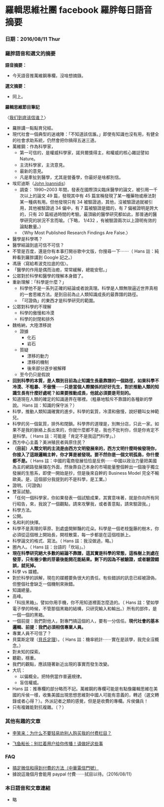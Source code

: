# 羅輯思維社團 facebook 羅胖每日語音摘要

### 日期：2016/08/11 Thur

### 羅胖語音和選文的摘要

**語音摘要：**

- 今天語音推萬維鋼專欄，沒啥想摘錄。

**選文摘要：**

- 同上。


**羅輯思維節目筆記**

〈[我们到底该信谁？](http://v.youku.com/v_show/id_XMTY4MDI5NzQzMg==.html?f=286842&from=sub-y1.9-3.1)〉
- 羅胖講一點點育兒經。
- 現代社會一個典型的迷魂陣：「不知道該信誰。」即使有知識也沒有用，有健全的社會求助系統，仍然會把你搞得五迷三道。
- 萬維鋼：作為科學家，
    - 第一可信的，是權威科學家，諾貝爾獎得主，和權威的核心雜誌譬如 Nature。
    - 主流科學家，主流意見。
    - 最新的意見。
    - 凡是牽扯到醫學，尤其是營養學，你最好是啥都別信。
- 埃尼迪斯（[John Ioannidis](https://en.wikipedia.org/wiki/John_Ioannidis)）
    - 調查： 1990~2003 年間，發表在國際頂尖臨床醫學的論文，被引用一千次以上的論文 49 篇，發現其中有 45 篇宣稱發現了某一種藥物或療法對某一種病有用。但他發現只有 34 被驗證過，其他，沒被驗證過就被引用，其他被驗證過 34 偏中，有 7 篇被驗證是錯的，有 7 偏被證明是誇大的，只有 20 篇經過時間的考驗。最頂級的醫學研究都如此，那普通的醫學研究的狀況不言而喻。（下略， 1/432 ，有被驗證兩次以上證明有效的論點數量。）
    - 〈Why Most Published Research Findings Are False.〉
- 醫學是科學嗎？
- 醫學結論到底可信不可信？
- 不管是百度，還是你有本事打開谷歌中文版，你搜尋一下⋯⋯（ Hans 註：純粹看到羅胖講到 Google 記之。）
- 馮唐〈寫給希波克拉底的信〉。
- 「醫學的作用是偶而治癒，常常緩解，總能安慰。」
- 公眾對於科學和醫學的理解本身錯了。
- 重新理解：「科學是什麼？」
    - 科學他不是一系列正確的結論或者說真理。科學是人類無限逼近世界真相的一套思維方法。是到目前為止人類知識成長的最靠譜的路徑。
    - 「可證偽」的東西才是科學研究的範圍。
- 公眾對科學的不理解
    - 科學的傲慢和冷漠
    - 科學的封閉和排外
- 魏格納，大陸漂移說
    - 證據
        - 化石
        - 岩石
    - 質疑
        - 漂移的動力
        - 漂移的機制
        - 後來部分逐步被解釋
    - 至今仍只是假說
- **回到科學的本質，是人類到目前為止知識生長最靠譜的一個路徑，如果科學不冷漠、不粗暴、不傲慢⋯⋯只是當個人際關係的好好先生，對於推動人類的知識生長有什麼好處呢？如果要推動成長，他就必須要是苛刻的。**
- 知道現在人類的確定的知識邊界在哪裡。（粗暴地駁斥不靠譜的各種新的學說。 Hans 註：知識的保守派？）
- 科學，推動人類知識確實的進步。科學的氣質，冷漠和傲慢，說好聽叫女神範兒。
- 科學的另一個氣質，排外和閉鎖。科學界的道理是，別無分店，只此一家。如果不是我的脈絡上長出來的，你就什麼都不是，我也不批判你，但是你肯定不是科學。（ Hans 註：可能是「肯定不是我這門科學」。）
- 西方中心主義？美洲殖民者與原住民？
- **（目前）人類文明的主流是由西方文明發展來的，西方文明什麼時候發現你，你接入了這跟邏輯主幹，你才算是被發現。要不然你是一個文明孤島，你什麼都不是。**（ Hans 註：中國的電商發展恰恰是反例⋯⋯中國以政治力量把美國為主的網路發展擋在外面，然後靠自己本身的市場能量整個幹出一個幾乎獨立發展的生態系，即使一開始是抄，但是後來自幹的 Business Model 完全不輸歐美。是，這個部分我提到的不是科學，是工業。）
- 證明。（可證偽）
- 雙盲試驗。
- 「任何一個科學家，你如果發表一個試驗成果，其實意味著，就是你向所有同行昭告，來，我說了一個觀點，請來攻擊我，或者善意點，請來驗證我。」
- 科學方法。
- 公開。
- 名和利的抉擇。
- 科學不是真理的草原、到處盛開鮮豔的花朵。科學是一個老枝盤藤的樹木，你必須從這個根上開始長，開枝散葉，每一步都是在這個枝脈上。
- 科學論文的格式、寫法。（ Hans 註：我沒做過，略。）
- 圈內人。（ Hans 註：台語的「坎站」。）
- **現在科學研究絕大多數的結論不靠譜，這其實是科學的常態，這株樹上到處在發芽，只有極少數的芽最後能開花能結果。剩下的因為不被驗證，或者驗證錯誤，就死掉。**
- 科學 vs 媒體。
- 對於科學的誤解，現在的媒體要負很大的責任。有些錯誤的訊息已經被證偽，但整個社會缺乏一個機制來揪錯。
- 知識總量。
- 高峰。
- 「科技黑箱」。譬如你用手機，你不用知道裡面怎麼造的。（ Hans 註：譬如學電子學的時候，不管那個黑箱的結構，只研究輸入和輸出。）所有的部件，是一個一個的黑箱。
- 一個前提：我們對他人，對專門搞這個的人，要有一分信任。**現代社會的基本邏輯、前提：我們必須相信專業人員。**
- 專業人員不可信了？
- 貝葉斯定理（[貝氏定理](https://zh.wikipedia.org/wiki/%E8%B4%9D%E5%8F%B6%E6%96%AF%E5%AE%9A%E7%90%86)）。（ Hans 註：機率統計⋯⋯實在是該學，我完全沒概念。）
- 對未知的探索。
- 聽勸，穩重。
- 我們的觀點，應該隨著新近出現的事實而發生改變。
- 大坑：
    - 以偏概全。把特例當作普遍規律。
    - 盲信權威。
- Hans 註：推專欄的部分略而不記。萬維鋼的專欄可能是有點像羅輯思維在美國的斥侯一樣，收集美國出現思想思維對中國人可能有意義的，轉述（選文轉錄或者心得？）。外派記者之類的感覺，但是是收費的專欄。斥侯傭兵！
- 只有複雜能對抗複雜。（？）


### 其他有趣的文章
- [李笑来：为什么不要轻易劝别人购买我的付费栏目？](http://mp.weixin.qq.com/s?__biz=MzAxNzI4MTMwMw==&mid=2651630122&idx=1&sn=f114dde9b78d6e25d5b25465455afca1#rd)

- [飞鱼船长：别拦着用户给你传播！请做好这些事](https://mp.weixin.qq.com/s?__biz=MzAxNzE3Njg5NQ%3D%3D&mid=2651052196&idx=1&sn=8b4cb5d25debf0c7810235d81edeacaf)


### FAQ
- [搞定微信和得到付費的方法（中華電信門號）](http://hanscholem.tw/2016/07/22/WeChat-Go/)
- 據說這幾個月會能用 paypal 付費⋯⋯拭目以待。（2016/08/11）


### 本日語音和文章連結
- 略
